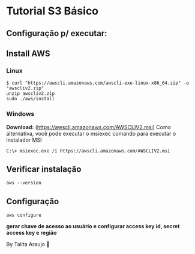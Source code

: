 # Tutorial S3 Básico

## Configuração p/ executar:

## Install AWS

### Linux

```
$ curl "https://awscli.amazonaws.com/awscli-exe-linux-x86_64.zip" -o "awscliv2.zip"
unzip awscliv2.zip
sudo ./aws/install
```

### Windows

**Download:** (https://awscli.amazonaws.com/AWSCLIV2.msi)
Como alternativa, você pode executar o msiexec comando para executar o instalador MSI

```
C:\> msiexec.exe /i https://awscli.amazonaws.com/AWSCLIV2.msi
```

## Verificar instalação

```
aws --version

```

## Configuração

```
aws configure

```

**gerar chave de acesso ao usuário e configurar access key id, secret access key e região**

By Talita Araujo :purple_heart:
